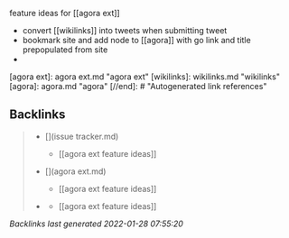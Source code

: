 feature ideas for [[agora ext]]
- convert [[wikilinks]] into tweets when submitting tweet
- bookmark site and add node to [[agora]] with go link and title prepopulated from site
- 

[//begin]: # "Autogenerated link references for markdown compatibility"
[agora ext]: agora ext.md "agora ext"
[wikilinks]: wikilinks.md "wikilinks"
[agora]: agora.md "agora"
[//end]: # "Autogenerated link references"

## Backlinks

> - [](issue tracker.md)
>   - [[agora ext feature ideas]]
>    
> - [](agora ext.md)
>   - [[agora ext feature ideas]]
>    
> - [](2021-05-14.md)
>   - [[agora ext feature ideas]]

_Backlinks last generated 2022-01-28 07:55:20_
